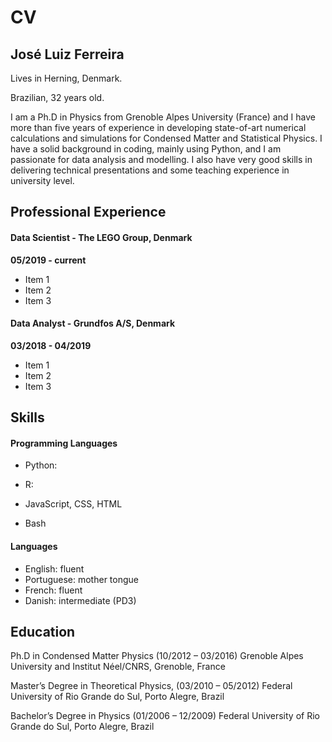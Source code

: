 # CV

## José Luiz Ferreira

Lives in Herning, Denmark.

Brazilian, 32 years old.

I am a Ph.D in Physics from Grenoble Alpes University (France) and I have more than five years of experience in developing state-of-art numerical calculations and simulations for Condensed Matter and Statistical Physics. I have a solid background in coding, mainly using Python, and I am passionate for data analysis and modelling. I also have very good skills in delivering technical presentations and some teaching experience in university level.  

## Professional Experience

#### Data Scientist - The LEGO Group, Denmark

**05/2019 - current**

- Item 1
- Item 2
- Item 3

#### Data Analyst - Grundfos A/S, Denmark

**03/2018 - 04/2019**

- Item 1
- Item 2
- Item 3

## Skills

#### Programming Languages

- Python:

- R: 

- JavaScript, CSS, HTML

- Bash

#### Languages

- English: fluent
- Portuguese: mother tongue
- French: fluent
- Danish: intermediate (PD3)


## Education

Ph.D in Condensed Matter Physics (10/2012 – 03/2016)
Grenoble Alpes University and Institut Néel/CNRS, Grenoble, France

Master’s Degree in Theoretical Physics, (03/2010 – 05/2012) 
Federal University of Rio Grande do Sul, Porto Alegre, Brazil  

Bachelor’s Degree in Physics (01/2006 – 12/2009)
Federal University of Rio Grande do Sul, Porto Alegre, Brazil

